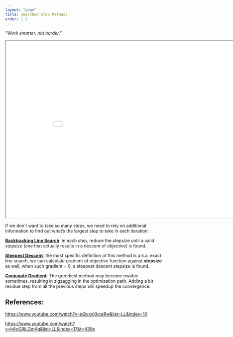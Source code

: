 ```yaml
---
layout: "page"
title: Searched Step Methods
order: 1.2
---
```

_"Work smarter, not harder."_

<div>
    <body>
        <iframe src="{{ site.baseurl }}/assets/searched_step.html" width="900" height="570"></iframe>
    </body>
</div>

If we don't want to take so many steps, we need to rely on additional information to find out what’s the largest step to take in each iteration:

[**Backtracking Line Search**](/algorithms/BLS.html): in each step, reduce the stepsize until a valid stepsize (one that actually results in a descent of objective) is found. 

[**Steepest Descent**](/algorithms/SD.html): the most specific definition of this method is a.k.a. exact line search, we can calculate gradient of objective function against **stepsize** as well, when such gradient = 0, a steepest descent stepsize is found.

[**Conjugate Gradient**](/algorithms/CG.html): The greediest method may become myobic sometimes, resulting in zigzagging in the optimization path. Adding a bit residue step from all the previous steps will speedup the convergence. 

## References:

https://www.youtube.com/watch?v=pQvxxKkceRw&list=LL&index=10

https://www.youtube.com/watch?v=h4cG8jLGmKg&list=LL&index=17&t=439s
